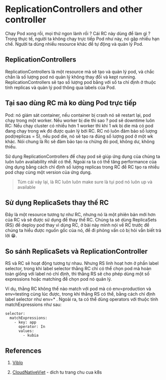 # ReplicationControllers and other controller

Chạy Pod xong rồi, mọi thứ ngon lành rồi ? Cái RC này dùng để làm gì ?
Trong thực tế, người ta không chạy trực tiếp Pod như này, nó gặp nhiều hạn chế. Người ta dùng nhiều resource khác để tự động và quản lý Pod.

## ReplicationControllers

ReplicationControllers là một resource mà sẽ tạo và quản lý pod, và chắc chắn là số lượng pod nó quản lý không thay đổi và kept running. ReplicationControllers sẽ tạo số lượng pod bằng với số ta chỉ định ở thuộc tính replicas và quản lý pod thông qua labels của Pod.

## Tại sao dùng RC mà ko dùng Pod trực tiếp

Pod: nó giám sát container, nếu container bị crash nó sẽ restart lại, pod chạy trong một worker. Nếu worker bị die thì sao ? pod sẽ downtime luôn
RC: Nếu chạy cluster có nhiều hơn 1 worker thì khi 1 wk bị die mà có pod đang chạy trong wk đó được quản lý bởi RC. RC nó luôn đảm bảo số lượng pod(replicas = 5), nếu pod die, nó sẽ tạo ra đúng số lượng pod ở một wk khác.
Nói chung là Rc sẽ đảm bảo tạo ra chừng đó pod, không dư, không thiếu.

Sử dụng ReplicationControllers để chạy pod sẽ giúp ứng dụng của chúng ta luôn luôn availability nhất có thể. Ngoài ra ta có thể tăng performance của ứng dụng bằng cách chỉ định số lượng replicas trong RC để RC tạo ra nhiều pod chạy cùng một version của ứng dụng.

> Túm cái váy lại, là RC luôn luôn make sure là tụi pod nó luôn up và available

## Sử dụng ReplicaSets thay thế RC

Đây là một resource tương tự như RC, nhưng nó là một phiên bản mới hơn của RC và sẽ được sử dụng để thay thế RC. Chúng ta sẽ dùng ReplicaSets (RS) để deploy pod thay vì dùng RC, ở bài này mình nói về RC trước để chúng ta hiểu được nguồn gốc của nó, để đi phỏng vấn có bị hỏi vẫn biết trả lời 😁.

## So sánh ReplicaSets và ReplicationController

RS và RC sẽ hoạt động tương tự nhau. Nhưng RS linh hoạt hơn ở phần label selector, trong khi label selector thằng RC chỉ có thể chọn pod mà hoàn toàn giống với label nó chỉ định, thì thằng RS sẽ cho phép dùng một số expressions hoặc matching để chọn pod nó quản lý.

Ví dụ, thằng RC không thể nào match với pod mà có env=production và env=testing cùng lúc được, trong khi thằng RS có thể, bằng cách chỉ định label selector như env=\* . Ngoài ra, ta có thể dùng operators với thuộc tính matchExpressions như sau:

```
selector:
  matchExpressions:
    - key: app
      operator: In
      values:
        - kubia
```

## References

1. [Viblo](https://viblo.asia/p/kubernetes-series-bai-3-replicationcontrollers-and-other-controller-Qbq5Q60GKD8https://viblo.asia/p/kubernetes-series-bai-3-replicationcontrollers-and-other-controller-Qbq5Q60GKD8)

2. [CloudNativeViet](https://www.cloudnativeviet.net/documents/kubernetes/controllers/replication-controller/#) - dich tu trang chu cua k8s
